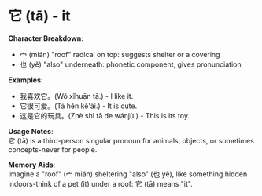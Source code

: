 # **它 (tā) - it**

**Character Breakdown**:  
- 宀 (mián) "roof" radical on top: suggests shelter or a covering  
- 也 (yě) "also" underneath: phonetic component, gives pronunciation

**Examples**:  
- 我喜欢它。(Wǒ xǐhuān tā.) - I like it.  
- 它很可爱。(Tā hěn kě'ài.) - It is cute.  
- 这是它的玩具。(Zhè shì tā de wánjù.) - This is its toy.

**Usage Notes**:  
它 (tā) is a third-person singular pronoun for animals, objects, or sometimes concepts-never for people.

**Memory Aids**:  
Imagine a "roof" (宀 mián) sheltering "also" (也 yě), like something hidden indoors-think of a pet (it) under a roof: 它 (tā) means "it".